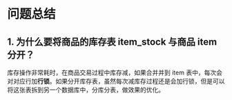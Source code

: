 # 问题总结

## 1. 为什么要将商品的库存表 item_stock 与商品 item 分开？

库存操作非常耗时，在商品交易过程中库存减，如果合并并到 item 表中，每次会对对应行加**行锁**。如果分开库存表，虽然每次减库存过程还是会加行锁，但是可以将这张表拆到另一个数据库中，分库分表，做效果的优化。

